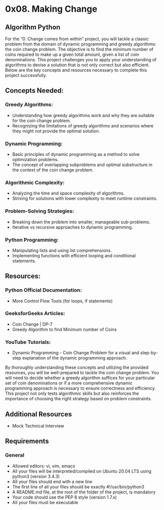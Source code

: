 # 0x08. Making Change
## Algorithm Python

For the “0. Change comes from within” project, you will tackle a classic problem from the domain of dynamic programming and greedy algorithms: the coin change problem. The objective is to find the minimum number of coins required to make up a given total amount, given a list of coin denominations. This project challenges you to apply your understanding of algorithms to devise a solution that is not only correct but also efficient. Below are the key concepts and resources necessary to complete this project successfully.

## Concepts Needed:

### Greedy Algorithms:

- Understanding how greedy algorithms work and why they are suitable for the coin change problem.
- Recognizing the limitations of greedy algorithms and scenarios where they might not provide the optimal solution.

### Dynamic Programming:

- Basic principles of dynamic programming as a method to solve optimization problems.
- The concept of overlapping subproblems and optimal substructure in the context of the coin change problem.

### Algorithmic Complexity:

- Analyzing the time and space complexity of algorithms.
- Striving for solutions with lower complexity to meet runtime constraints.

### Problem-Solving Strategies:

- Breaking down the problem into smaller, manageable sub-problems.
- Iterative vs recursive approaches to dynamic programming.

### Python Programming:

- Manipulating lists and using list comprehensions.
- Implementing functions with efficient looping and conditional statements.

## Resources:

### Python Official Documentation:

- More Control Flow Tools (for loops, if statements)

### GeeksforGeeks Articles:

- Coin Change | DP-7
- Greedy Algorithm to find Minimum number of Coins

### YouTube Tutorials:

- Dynamic Programming - Coin Change Problem for a visual and step-by-step explanation of the dynamic programming approach.


By thoroughly understanding these concepts and utilizing the provided resources, you will be well-prepared to tackle the coin change problem. You will need to decide whether a greedy algorithm suffices for your particular set of coin denominations or if a more comprehensive dynamic programming approach is necessary to ensure correctness and efficiency. This project not only tests algorithmic skills but also reinforces the importance of choosing the right strategy based on problem constraints.

## Additional Resources

- Mock Technical Interview

## Requirements

### General

- Allowed editors: vi, vim, emacs
- All your files will be interpreted/compiled on Ubuntu 20.04 LTS using python3 (version 3.4.3)
- All your files should end with a new line
- The first line of all your files should be exactly #!/usr/bin/python3
- A README.md file, at the root of the folder of the project, is mandatory
- Your code should use the PEP 8 style (version 1.7.x)
- All your files must be executable